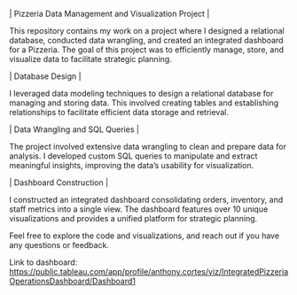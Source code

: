 | Pizzeria Data Management and Visualization Project |

This repository contains my work on a project where I designed a relational database, conducted data wrangling, and created an integrated dashboard for a Pizzeria. The goal of this project was to efficiently manage, store, and visualize data to facilitate strategic planning.

| Database Design |

I leveraged data modeling techniques to design a relational database for managing and storing data. This involved creating tables and establishing relationships to facilitate efficient data storage and retrieval.

| Data Wrangling and SQL Queries |

The project involved extensive data wrangling to clean and prepare data for analysis. I developed custom SQL queries to manipulate and extract meaningful insights, improving the data’s usability for visualization.

| Dashboard Construction |

I constructed an integrated dashboard consolidating orders, inventory, and staff metrics into a single view. The dashboard features over 10 unique visualizations and provides a unified platform for strategic planning.

Feel free to explore the code and visualizations, and reach out if you have any questions or feedback.

Link to dashboard: https://public.tableau.com/app/profile/anthony.cortes/viz/IntegratedPizzeriaOperationsDashboard/Dashboard1






